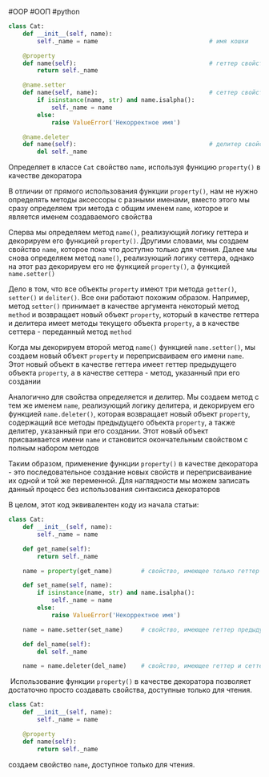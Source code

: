 #OOP #ООП #python 


```python
class Cat:
    def __init__(self, name):
        self._name = name                               # имя кошки

    @property
    def name(self):                                     # геттер свойства name
        return self._name

    @name.setter
    def name(self, name):                               # сеттер свойства name
        if isinstance(name, str) and name.isalpha():
            self._name = name
        else:
            raise ValueError('Некорректное имя')

    @name.deleter
    def name(self):                                     # делитер свойства name 
        del self._name
```
Определяет в классе `Cat` свойство `name`, используя функцию `property()` в качестве декоратора

В отличии от прямого использования функции `property()`, нам не нужно определять методы аксессоры с разными именами, вместо этого мы сразу определяем три метода с общим именем `name`, которое и является именем создаваемого свойства

Сперва мы определяем метод `name()`, реализующий логику геттера и декорируем его функцией `property()`. Другими словами, мы создаем свойство `name`, которое пока что доступно только для чтения. Далее мы снова определяем метод `name()`, реализующий логику сеттера, однако на этот раз декорируем его не функцией `property()`, а функцией `name.setter()`

Дело в том, что все объекты `property` имеют три метода `getter()`, `setter()` и `deliter()`. Все они работают похожим образом. Например, метод `setter()` принимает в качестве аргумента некоторый метод `method` и возвращает новый объект `property`, который в качестве геттера и делитера имеет методы текущего объекта `property`, а в качестве сеттера - переданный метод `method`

Когда мы декорируем второй метод `name()` функцией `name.setter()`, мы создаем новый объект `property` и переприсваиваем его имени `name`. Этот новый объект в качестве геттера имеет геттер предыдущего объекта `property`, а в качестве сеттера - метод, указанный при его создании

Аналогично для свойства определяется и делитер. Мы создаем метод с тем же именем `name`, реализующий логику делитера, и декорируем его функцией `name.deleter()`, которая возвращает новый объект `property`, содержащий все методы предыдущего объекта `property`, а также делитер, указанный при его создании. Этот новый объект присваивается имени `name` и становится окончательным свойством с полным набором методов

Таким образом, применение функции `property()` в качестве декоратора - это последовательное создание новых свойств и переприсваивание их одной и той же переменной. Для наглядности мы можем записать данный процесс без использования синтаксиса декораторов

В целом, этот код эквивалентен коду из начала статьи:
```python
class Cat:
    def __init__(self, name):
        self._name = name

    def get_name(self):
        return self._name

    name = property(get_name)        # свойство, имеющее только геттер

    def set_name(self, name):
        if isinstance(name, str) and name.isalpha():
            self._name = name
        else:
            raise ValueError('Некорректное имя')

    name = name.setter(set_name)     # свойство, имеющее геттер предыдущего свойства, а также сеттер

    def del_name(self):
        del self._name

    name = name.deleter(del_name)    # свойство, имеющее геттер и сеттер предыдущего свойства, а также делитер
```

 Использование функции `property()` в качестве декоратора позволяет достаточно просто создавать свойства, доступные только для чтения.
```python
class Cat:
    def __init__(self, name):
        self._name = name

    @property
    def name(self):
        return self._name
```
создаем свойство `name`, доступное только для чтения.